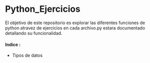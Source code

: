 # Python_Ejercicios

El objetivo de este repositorio es  explorar las diferentes funciones de python atravez de ejercicios en 
cada archivo.py estara documentado detallando su funcionalidad.

#### Indice : 
- Tipos de datos
